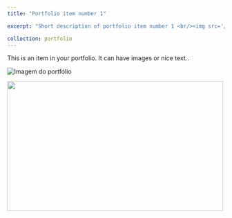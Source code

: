 ```yaml
---
title: "Portfolio item number 1"

excerpt: "Short description of portfolio item number 1 <br/><img src='/images/Teste.png' width='500' height='300'>"

collection: portfolio
---
```


This is an item in your portfolio. It can have images or nice text..


![Imagem do portfólio](/images/500x300.png)


<img src="/images/500x300.png" width="500" height="300">
